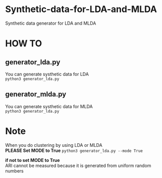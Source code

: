 # Synthetic-data-for-LDA-and-MLDA
Synthetic data generator for LDA and MLDA

# HOW TO
## generator_lda.py
You can generate systhetic data for LDA  
`python3 generator_lda.py`  

## generator_mlda.py
You can generate systhetic data for MLDA  
`python3 generator_lda.py`  

# Note
When you do clustering by using LDA or MLDA  
**PLEASE Set MODE to True**
`python3 generator_lda.py --mode True`  

**if not to set MODE to True**  
ARI cannot be measured because it is generated from uniform random numbers
